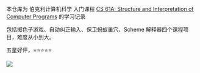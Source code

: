 本仓库为 伯克利计算机科学 入门课程 [CS 61A: Structure and Interpretation of Computer Programs](https://inst.eecs.berkeley.edu/~cs61a/su20/) 的学习记录

包括掷色子游戏、自动纠正输入、保卫蚂蚁巢穴、Scheme 解释器四个课程项目，难度从小到大。

五星好评，⭐⭐⭐⭐⭐

<div align="left"><img src=".hog/protect_you_until_you_can_fly.jpg" /></div>